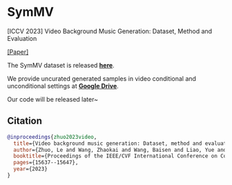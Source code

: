 # SymMV
[ICCV 2023] Video Background Music Generation: Dataset, Method and Evaluation

[[Paper]](https://arxiv.org/abs/2211.11248)

The SymMV dataset is released **[here](https://github.com/zhuole1025/SymMV/tree/main/dataset)**.

We provide uncurated generated samples in video conditional and unconditional settings at **[Google Drive](https://drive.google.com/drive/folders/1ASY44xqWGZgKkcHhpzWlOhIbUIMe_epQ?usp=sharing)**.

Our code will be released later~

## Citation

```bibtex
@inproceedings{zhuo2023video,
  title={Video background music generation: Dataset, method and evaluation},
  author={Zhuo, Le and Wang, Zhaokai and Wang, Baisen and Liao, Yue and Bao, Chenxi and Peng, Stanley and Han, Songhao and Zhang, Aixi and Fang, Fei and Liu, Si},
  booktitle={Proceedings of the IEEE/CVF International Conference on Computer Vision},
  pages={15637--15647},
  year={2023}
}
```
